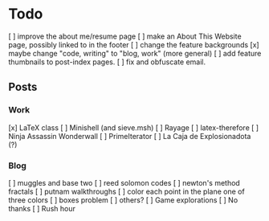 # Todo #

[ ] improve the about me/resume page
[ ] make an About This Website page, possibly linked to in the footer
[ ] change the feature backgrounds
[x] maybe change "code, writing" to "blog, work" (more general)
[ ] add feature thumbnails to post-index pages.
[ ] fix and obfuscate email.

## Posts ##

### Work ###

[x] LaTeX class
[ ] Minishell (and sieve.msh)
[ ] Rayage
[ ] latex-therefore
[ ] Ninja Assassin Wonderwall
[ ] PrimeIterator
[ ] La Caja de Explosionadota (?)

### Blog ###

[ ] muggles and base two
[ ] reed solomon codes
[ ] newton's method fractals
[ ] putnam walkthroughs 
  [ ] color each point in the plane one of three colors
  [ ] boxes problem
  [ ] others?
[ ] Game explorations
  [ ] No thanks
  [ ] Rush hour
